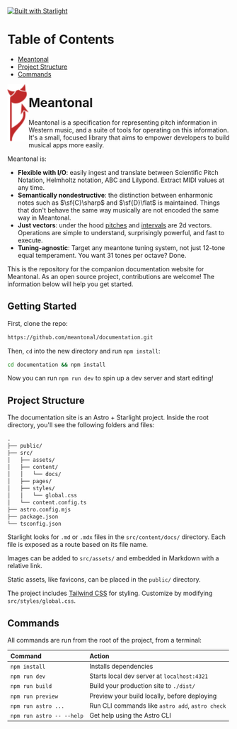 [![Built with Starlight](https://astro.badg.es/v2/built-with-starlight/tiny.svg)](https://starlight.astro.build)

# Table of Contents

- [Meantonal](#meantonal)
- [Project Structure](#project-structure)
- [Commands](#commands)

<img align="left" src="/src/assets/logo.svg" width="48">
  
# Meantonal

Meantonal is a specification for representing pitch information in Western music, and a suite of tools for operating on this information. It's a small, focused library that aims to empower developers to build musical apps more easily.

Meantonal is:

- **Flexible with I/O**: easily ingest and translate between Scientific Pitch Notation, Helmholtz notation, ABC and Lilypond. Extract MIDI values at any time.
- **Semantically nondestructive**: the distinction between enharmonic notes such as $\sf{C}\sharp$ and $\sf{D}\flat$ is maintained. Things that don't behave the same way musically are not encoded the same way in Meantonal.
- **Just vectors**: under the hood [pitches](https://meantonal.org/learn/pitch/) and [intervals](https://meantonal.org/learn/intervals/) are 2d vectors. Operations are simple to understand, surprisingly powerful, and fast to execute.
- **Tuning-agnostic**: Target any meantone tuning system, not just 12-tone equal temperament. You want 31 tones per octave? Done.

This is the repository for the companion documentation website for Meantonal. As an open source project, contributions are welcome! The information below will help you get started.

## Getting Started

First, clone the repo:

```bash
https://github.com/meantonal/documentation.git
```

Then, `cd` into the new directory and run `npm install`:

```bash
cd documentation && npm install
```

Now you can run `npm run dev` to spin up a dev server and start editing!

## Project Structure

The documentation site is an Astro + Starlight project. Inside the root directory, you'll see the following folders and files:

```
.
├── public/
├── src/
│   ├── assets/
│   ├── content/
│   │   └── docs/
│   ├── pages/
│   ├── styles/
│   │   └── global.css
│   └── content.config.ts
├── astro.config.mjs
├── package.json
└── tsconfig.json
```

Starlight looks for `.md` or `.mdx` files in the `src/content/docs/` directory. Each file is exposed as a route based on its file name.

Images can be added to `src/assets/` and embedded in Markdown with a relative link.

Static assets, like favicons, can be placed in the `public/` directory.

The project includes [Tailwind CSS](https://starlight.astro.build/guides/css-and-tailwind/#tailwind-css) for styling. Customize by modifying `src/styles/global.css`.

## Commands

All commands are run from the root of the project, from a terminal:

| Command                   | Action                                           |
| :------------------------ | :----------------------------------------------- |
| `npm install`             | Installs dependencies                            |
| `npm run dev`             | Starts local dev server at `localhost:4321`      |
| `npm run build`           | Build your production site to `./dist/`          |
| `npm run preview`         | Preview your build locally, before deploying     |
| `npm run astro ...`       | Run CLI commands like `astro add`, `astro check` |
| `npm run astro -- --help` | Get help using the Astro CLI                     |
